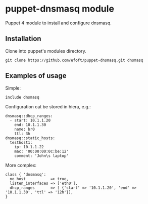 # puppet-dnsmasq module
Puppet 4 module to install and configure dnsmasq.

## Installation
Clone into puppet's modules directory.
```
git clone https://github.com/efoft/puppet-dnsmasq.git dnsmasq
```

## Examples of usage
Simple:
```
include dnsmasq
```

Configuration cat be stored in hiera, e.g.:
```
dnsmasq::dhcp_ranges:
  - start: 10.1.1.20
    end: 10.1.1.30
    name: br0
    ttl: 3h
dnsmasq::static_hosts:
  testhost1: 
    ip: 10.1.1.22
    mac: '00:00:00:0c:be:12'
    comment: 'John\s laptop'
```

More complex:
```
class { 'dnsmasq':
  no_host           => true,
  listen_interfaces => ['eth0'],
  dhcp_ranges       => [ {'start' => '10.1.1.20', 'end' => '10.1.1.30', 'ttl' => '12h'}],
}
```
